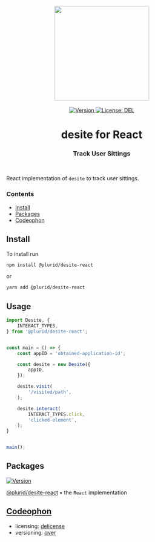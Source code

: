 <p align="center">
    <img src="https://raw.githubusercontent.com/plurid/desite/master/about/identity/desite-logo.png" height="250px">
    <br />
    <br />
    <a target="_blank" href="https://www.npmjs.com/package/@plurid/desite-react">
        <img src="https://img.shields.io/npm/v/@plurid/desite-react.svg?logo=npm&colorB=1380C3&style=for-the-badge" alt="Version">
    </a>
    <a target="_blank" href="https://github.com/plurid/desite/blob/master/packages/desite-react/LICENSE">
        <img src="https://img.shields.io/badge/license-DEL-blue.svg?colorB=1380C3&style=for-the-badge" alt="License: DEL">
    </a>
</p>



<h1 align="center">
    desite for React
</h1>


<h3 align="center">
    Track User Sittings
</h3>



<br />



React implementation of `desite` to track user sittings.


### Contents

+ [Install](#install)
+ [Packages](#packages)
+ [Codeophon](#codeophon)



## Install

To install run

``` bash
npm install @plurid/desite-react
```

or

``` bash
yarn add @plurid/desite-react
```



## Usage

``` typescript
import Desite, {
    INTERACT_TYPES,
} from '@plurid/desite-react';


const main = () => {
    const appID = 'obtained-application-id';

    const desite = new Desite({
        appID,
    });

    desite.visit(
        '/visited/path',
    );

    desite.interact(
        INTERACT_TYPES.click,
        'clicked-element',
    );
}


main();
```



## Packages

<a target="_blank" href="https://www.npmjs.com/package/@plurid/desite-react">
    <img src="https://img.shields.io/npm/v/@plurid/desite-react.svg?logo=npm&colorB=1380C3&style=for-the-badge" alt="Version">
</a>

[@plurid/desite-react][desite-react] • the `React` implementation

[desite-react]: https://github.com/plurid/desite/tree/master/packages/desite-react



## [Codeophon](https://github.com/ly3xqhl8g9/codeophon)

+ licensing: [delicense](https://github.com/ly3xqhl8g9/delicense)
+ versioning: [αver](https://github.com/ly3xqhl8g9/alpha-versioning)
